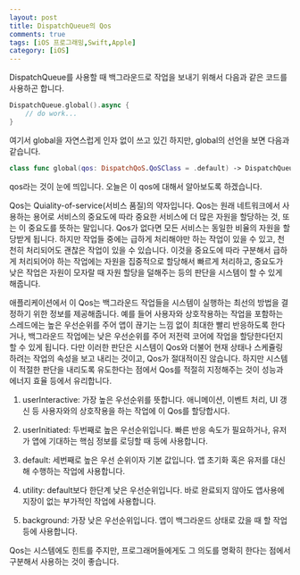 ```yaml
---
layout: post
title: DispatchQueue의 Qos
comments: true
tags: [iOS 프로그래밍,Swift,Apple]
category: [iOS]
---  
```


DispatchQueue를 사용할 때 백그라운드로 작업을 보내기 위해서 다음과 같은 코드를 사용하곤 합니다.

```swift
DispatchQueue.global().async {
    // do work...
}
``` 

여기서 global을 자연스럽게 인자 없이 쓰고 있긴 하지만, global의 선언을 보면 다음과 같습니다.

```swift
class func global(qos: DispatchQoS.QoSClass = .default) -> DispatchQueue // qos??
```  

qos라는 것이 눈에 띄입니다. 오늘은 이 qos에 대해서 알아보도록 하겠습니다.  

Qos는 Quiality-of-service(서비스 품질)의 약자입니다. Qos는 원래 네트워크에서 사용하는 용어로 서비스의 중요도에 따라 중요한 서비스에 더 많은 자원을 할당하는 것, 또는 이 중요도를 뜻하는 말입니다. Qos가 없다면 모든 서비스는 동일한 비율의 자원을 할당받게 됩니다. 하지만 작업들 중에는 급하게 처리해야만 하는 작업이 있을 수 있고, 천천히 처리되어도 괜찮은 작업이 있을 수 있습니다. 이것을 중요도에 따라 구분해서 급하게 처리되어야 하는 작업에는 자원을 집중적으로 할당해서 빠르게 처리하고, 중요도가 낮은 작업은 자원이 모자랄 때 자원 할당을 덜해주는 등의 판단을 시스템이 할 수 있게 해줍니다.

애플리케이션에서 이 Qos는 백그라운드 작업들을 시스템이 실행하는 최선의 방법을 결정하기 위한 정보를 제공해줍니다. 예를 들어 사용자와 상호작용하는 작업을 포함하는 스레드에는 높은 우선순위를 주어 앱이 끊기는 느낌 없이 최대한 빨리 반응하도록 한다거나, 백그라운드 작업에는 낮은 우선순위를 주어 저전력 코어에 작업을 할당한다던지 할 수 있게 됩니다. 다만 이러한 판단은 시스템이 Qos와 더불어 현재 상태나 스케쥴링 하려는 작업의 속성을 보고 내리는 것이고, Qos가 절대적이진 않습니다. 하지만 시스템이 적절한 판단을 내리도록 유도한다는 점에서 Qos를 적절히 지정해주는 것이 성능과 에너지 효율 등에서 유리합니다.

1. userInteractive: 가장 높은 우선순위를 뜻합니다. 애니메이션, 이벤트 처리, UI 갱신 등 사용자와의 상호작용을 하는 작업에 이 Qos를 할당합시다.

2. userInitiated: 두번째로 높은 우선순위입니다. 빠른 반응 속도가 필요하거나, 유저가 앱에 기대하는 핵심 정보를 로딩할 때 등에 사용합니다.

3. default: 세번째로 높은 우선 순위이자 기본 값입니다. 앱 초기화 혹은 유저를 대신해 수행하는 작업에 사용합니다.

4. utility: default보다 한단계 낮은 우선순위입니다. 바로 완료되지 않아도 앱사용에 지장이 없는 부가적인 작업에 사용합니다.

5. background: 가장 낮은 우선순위입니다. 앱이 백그라운드 상태로 갔을 때 할 작업 등에 사용합니다.

Qos는 시스템에도 힌트를 주지만, 프로그래머들에게도 그 의도를 명확히 한다는 점에서 구분해서 사용하는 것이 좋습니다.
